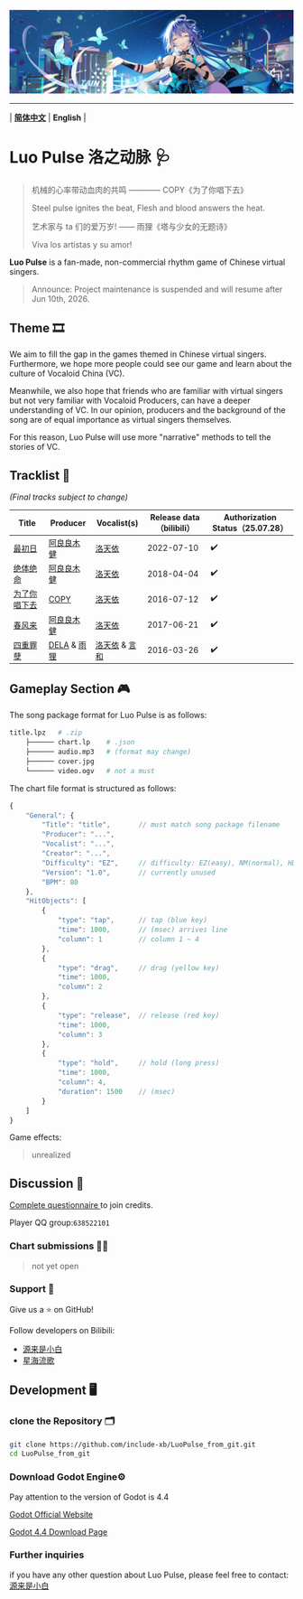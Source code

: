 ![1714709371529](https://github.com/include-xb/LuoPulse_from_git/blob/main/ReadmeAssets/1714709371529.jpg)

---

\| **[简体中文](README.md)** | **English** |

# Luo Pulse 洛之动脉 🩺

> 机械的心率带动血肉的共鸣		———— COPY《为了你唱下去》
>
> Steel pulse ignites the beat, Flesh and blood answers the heat.
>
> 艺术家与 ta 们的爱万岁!			  —— 雨狸《塔与少女的无题诗》
>
> Viva los artistas y su amor!

**Luo Pulse** is a fan-made, non-commercial rhythm game of Chinese virtual singers.

> Announce: Project maintenance is suspended and will resume after Jun 10th, 2026.

## Theme 🎞️

We aim to fill the gap in the games themed in Chinese virtual singers. Furthermore, we hope more people could see our game and learn about the culture of Vocaloid China (VC).

Meanwhile, we also hope that friends who are familiar with virtual singers but not very familiar with Vocaloid Producers, can have a deeper understanding of VC. In our opinion, producers and the background of the song are of equal importance as virtual singers themselves.

For this reason, Luo Pulse will use more "narrative" methods to tell the stories of VC.

## Tracklist 🎹
*(Final tracks subject to change)*

| Title                                                        | Producer                                                     | Vocalist(s)                                               | Release data（bilibili） | Authorization Status（25.07.28） |
| ------------------------------------------------------------ | ------------------------------------------------------------ | --------------------------------------------------------- | ------------------------ | -------------------------------- |
| [最初日](https://www.bilibili.com/video/BV1RB4y1i7Qv/?vd_source=dfcfa9860eb55a98f868b5b13704612f) | [阿良良木健](https://space.bilibili.com/112428)              | [洛天依](https://space.bilibili.com/36081646)             | 2022-07-10               | ✔️                                |
| [绝体绝命](https://www.bilibili.com/video/BV1HW411T741/?vd_source=dfcfa9860eb55a98f868b5b13704612f) | [阿良良木健](https://space.bilibili.com/112428)              | [洛天依](https://space.bilibili.com/36081646)             | 2018-04-04               | ✔️                                |
| [为了你唱下去](https://www.bilibili.com/video/BV1ts411y7FY/?vd_source=dfcfa9860eb55a98f868b5b13704612f) | [COPY](https://space.bilibili.com/396194)                    | [洛天依](https://space.bilibili.com/36081646)             | 2016-07-12               | ✔️                                |
| [春风来](https://www.bilibili.com/video/BV1vx411h7dV/?vd_source=dfcfa9860eb55a98f868b5b13704612f) | [阿良良木健](https://space.bilibili.com/112428)              | [洛天依](https://space.bilibili.com/36081646)             | 2017-06-21               | ✔️                                |
| [四重罪孽](https://www.bilibili.com/video/BV1us411X7hb/?vd_source=dfcfa9860eb55a98f868b5b13704612f) | [DELA](https://space.bilibili.com/358606) & [雨狸](https://space.bilibili.com/605473) | [洛天依]() & [言和](https://space.bilibili.com/406948276) | 2016-03-26               | ✔️                                |

## Gameplay Section 🎮

The song package format for Luo Pulse is as follows:

```bash
title.lpz	# .zip
	├────── chart.lp	# .json
	├────── audio.mp3	# (format may change)
	├────── cover.jpg
	└────── video.ogv	# not a must
```

The chart file format is structured as follows:

```javascript
{
    "General": {
        "Title": "title",		// must match song package filename
        "Producer": "...",
        "Vocalist": "...",
        "Creator": "...",
        "Difficulty": "EZ",		// difficulty: EZ(easy), NM(normal), HD(hard)
        "Version": "1.0",		// currently unused
        "BPM": 80
    },
    "HitObjects": [
        {
            "type": "tap",		// tap (blue key)
            "time": 1000,		// (msec) arrives line
            "column": 1			// column 1 ~ 4
        },
        {
            "type": "drag",		// drag (yellow key)
            "time": 1000,
            "column": 2
        },
        {
            "type": "release",	// release (red key)
            "time": 1000,
            "column": 3
        },
        {
            "type": "hold",		// hold (long press)
            "time": 1000,
            "column": 4,
            "duration": 1500	// (msec)
        }
    ]
}
```

Game effects:

> unrealized



## Discussion 📅

[Complete questionnaire ](https://www.wjx.top/vm/wpPPzRs.aspx)to join credits.

Player QQ group:`638522101`

### Chart submissions 📄📌

> not yet open

### Support 💌

Give us a ⭐ on GitHub!

Follow developers on Bilibili:

- [源来是小白](https://space.bilibili.com/1640232445) 
- [星海流歌](https://space.bilibili.com/1913343200)

## Development 🖥️

### clone the Repository 🗂️

```bash
git clone https://github.com/include-xb/LuoPulse_from_git.git
cd LuoPulse_from_git
```

### Download Godot Engine⚙️

Pay attention to the version of Godot is 4.4

[Godot Official Website](https://godotengine.org/)

[Godot 4.4 Download Page](https://godotengine.org/download/windows/)

### Further inquiries

if you have any other question about Luo Pulse, please feel free to contact: [源来是小白](https://space.bilibili.com/1640232445) 


